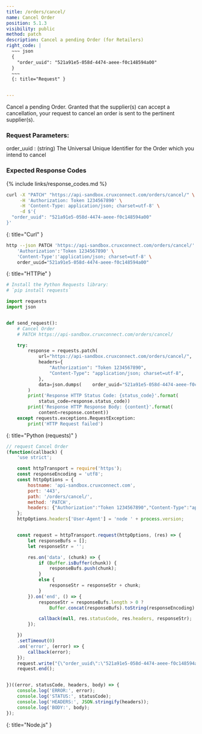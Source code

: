 ```yaml
---
title: /orders/cancel/
name: Cancel Order
position: 5.1.3
visibility: public
method: patch
description: Cancel a pending Order (for Retailers)
right_code: |
  ~~~ json
  {
    "order_uuid": "521a91e5-058d-4474-aeee-f0c148594a00"
  }
  ~~~
  {: title="Request" }


---
```

Cancel a pending Order. Granted that the supplier(s) can accept a cancellation, your request to cancel an order is sent to the pertinent supplier(s).


### Request Parameters:

order_uuid
: (string) The Universal Unique Identifier for the Order which you intend to cancel

### Expected Response Codes

{% include links/response_codes.md %}


~~~ bash
curl -X "PATCH" "https://api-sandbox.cruxconnect.com/orders/cancel/" \
     -H 'Authorization: Token 1234567890' \
     -H 'Content-Type: application/json; charset=utf-8' \
     -d $'{
  "order_uuid": "521a91e5-058d-4474-aeee-f0c148594a00"
}'

~~~
{: title="Curl" }

~~~ bash
http --json PATCH 'https://api-sandbox.cruxconnect.com/orders/cancel/' \
    'Authorization':'Token 1234567890' \
    'Content-Type':'application/json; charset=utf-8' \
    order_uuid="521a91e5-058d-4474-aeee-f0c148594a00"

~~~
{: title="HTTPie" }

~~~ python
# Install the Python Requests library:
# `pip install requests`

import requests
import json


def send_request():
    # Cancel Order
    # PATCH https://api-sandbox.cruxconnect.com/orders/cancel/

    try:
        response = requests.patch(
            url="https://api-sandbox.cruxconnect.com/orders/cancel/",
            headers={
                "Authorization": "Token 1234567890",
                "Content-Type": "application/json; charset=utf-8",
            },
            data=json.dumps(    order_uuid="521a91e5-058d-4474-aeee-f0c148594a00")
        )
        print('Response HTTP Status Code: {status_code}'.format(
            status_code=response.status_code))
        print('Response HTTP Response Body: {content}'.format(
            content=response.content))
    except requests.exceptions.RequestException:
        print('HTTP Request failed')

~~~
{: title="Python (requests)" }

~~~ javascript
// request Cancel Order
(function(callback) {
    'use strict';

    const httpTransport = require('https');
    const responseEncoding = 'utf8';
    const httpOptions = {
        hostname: 'api-sandbox.cruxconnect.com',
        port: '443',
        path: '/orders/cancel/',
        method: 'PATCH',
        headers: {"Authorization":"Token 1234567890","Content-Type":"application/json; charset=utf-8"}
    };
    httpOptions.headers['User-Agent'] = 'node ' + process.version;


    const request = httpTransport.request(httpOptions, (res) => {
        let responseBufs = [];
        let responseStr = '';

        res.on('data', (chunk) => {
            if (Buffer.isBuffer(chunk)) {
                responseBufs.push(chunk);
            }
            else {
                responseStr = responseStr + chunk;
            }
        }).on('end', () => {
            responseStr = responseBufs.length > 0 ?
                Buffer.concat(responseBufs).toString(responseEncoding) : responseStr;

            callback(null, res.statusCode, res.headers, responseStr);
        });

    })
    .setTimeout(0)
    .on('error', (error) => {
        callback(error);
    });
    request.write("{\"order_uuid\":\"521a91e5-058d-4474-aeee-f0c148594a00\"}")
    request.end();


})((error, statusCode, headers, body) => {
    console.log('ERROR:', error);
    console.log('STATUS:', statusCode);
    console.log('HEADERS:', JSON.stringify(headers));
    console.log('BODY:', body);
});

~~~
{: title="Node.js" }
